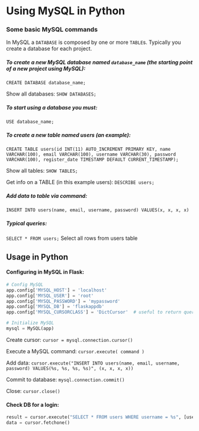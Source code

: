 # Using MySQL in Python

### Some basic MySQL commands

In MySQL a `DATABASE` is composed by one or more `TABLE`s. Typically you create a database for each project.

##### To create a new MySQL database named `database_name` (the starting point of a new project using MySQL):

```
CREATE DATABASE database_name;
```

Show all databases:  `SHOW DATABASES;`

##### To start using a database you must:

`USE database_name;`

##### To create a new table named users (an example):

```
CREATE TABLE users(id INT(11) AUTO_INCREMENT PRIMARY KEY, name VARCHAR(100), email VARCHAR(100), username VARCHAR(30), password VARCHAR(100), register_date TIMESTAMP DEFAULT CURRENT_TIMESTAMP);
```

Show all tables:  `SHOW TABLES;`

Get info on a TABLE (in this example users): `DESCRIBE users;`

##### Add data to table via command:

```
INSERT INTO users(name, email, username, password) VALUES(x, x, x, x)
```

##### Typical queries:

`SELECT * FROM users;`  Select all rows from users table


## Usage in Python

#### Configuring in MySQL in Flask:
```python
# Config MySQL
app.config['MYSQL_HOST'] = 'localhost'
app.config['MYSQL_USER'] = 'root'
app.config['MYSQL_PASSWORD'] = 'mypassword'
app.config['MYSQL_DB'] = 'flaskappdb'
app.config['MYSQL_CURSORCLASS'] = 'DictCursor'  # useful to return queries as dictionaries

# Initialize MySQL
mysql = MySQL(app)
```

Create cursor:  `cursor = mysql.connection.cursor()`

Execute a MySQL command:  `cursor.execute( command )`

Add data:  `cursor.execute("INSERT INTO users(name, email, username, password) VALUES(%s, %s, %s, %s)", (x, x, x, x))`

Commit to database:  `mysql.connection.commit()`

Close:  `cursor.close()`

#### Check DB for a login: 
```python
result = cursor.execute("SELECT * FROM users WHERE username = %s", [username])`
data = cursor.fetchone()
```
